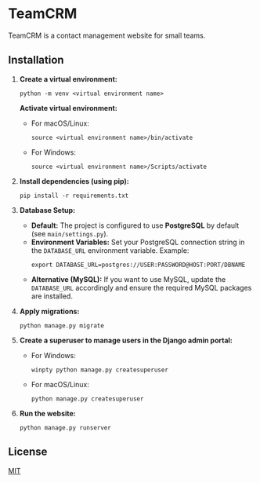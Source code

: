 # TeamCRM
TeamCRM is a contact management website for small teams.

## Installation

1. **Create a virtual environment:**
   ```
   python -m venv <virtual environment name>
   ```
   **Activate virtual environment:**
   - For macOS/Linux:
     ```
     source <virtual environment name>/bin/activate
     ```
   - For Windows:
     ```
     source <virtual environment name>/Scripts/activate
     ```

2. **Install dependencies (using pip):**
   ```
   pip install -r requirements.txt
   ```

3. **Database Setup:**
   - **Default:** The project is configured to use **PostgreSQL** by default (see `main/settings.py`).
   - **Environment Variables:** Set your PostgreSQL connection string in the `DATABASE_URL` environment variable. Example:
     ```
     export DATABASE_URL=postgres://USER:PASSWORD@HOST:PORT/DBNAME
     ```
   - **Alternative (MySQL):** If you want to use MySQL, update the `DATABASE_URL` accordingly and ensure the required MySQL packages are installed.

4. **Apply migrations:**
   ```
   python manage.py migrate
   ```

5. **Create a superuser to manage users in the Django admin portal:**
   - For Windows:
     ```
     winpty python manage.py createsuperuser
     ```
   - For macOS/Linux:
     ```
     python manage.py createsuperuser
     ```

6. **Run the website:**
   ```
   python manage.py runserver
   ```

## License
[MIT](https://choosealicense.com/licenses/mit/)